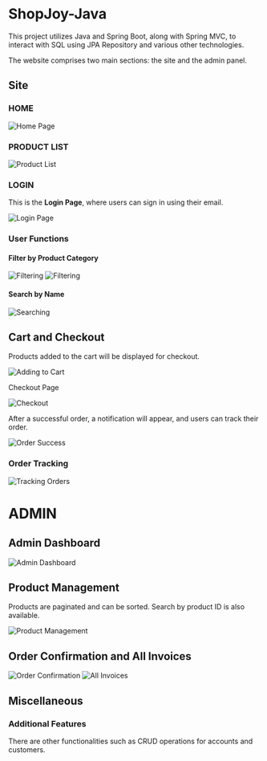 # ShopJoy-Java
This project utilizes Java and Spring Boot, along with Spring MVC, to interact with SQL using JPA Repository and various other technologies.

The website comprises two main sections: the site and the admin panel.

## Site

### HOME 

![Home Page](ShopJoy/src/main/resources/static/images/Home2.png)

### PRODUCT LIST

![Product List](ShopJoy/src/main/resources/static/images/List.png)

### LOGIN

This is the **Login Page**, where users can sign in using their email.

![Login Page](ShopJoy/src/main/resources/static/images/Login.png)

### User Functions

#### Filter by Product Category

![Filtering](ShopJoy/src/main/resources/static/images/LocTheoc.png)
![Filtering](ShopJoy/src/main/resources/static/images/Loc.png)

#### Search by Name

![Searching](ShopJoy/src/main/resources/static/images/TimTheoTen.png)

## Cart and Checkout
Products added to the cart will be displayed for checkout.

![Adding to Cart](ShopJoy/src/main/resources/static/images/addVaoGioHang.png)

Checkout Page

![Checkout](ShopJoy/src/main/resources/static/images/ThanhToan.png)

After a successful order, a notification will appear, and users can track their order.

![Order Success](ShopJoy/src/main/resources/static/images/Thanhcong.png)

### Order Tracking

![Tracking Orders](ShopJoy/src/main/resources/static/images/theoDoiDonhang.png)

# ADMIN

## Admin Dashboard

![Admin Dashboard](ShopJoy/src/main/resources/static/images/admin.png)

## Product Management

Products are paginated and can be sorted. Search by product ID is also available.

![Product Management](ShopJoy/src/main/resources/static/images/ListProduct.png)

## Order Confirmation and All Invoices

![Order Confirmation](ShopJoy/src/main/resources/static/images/Choxacnhan.png)
![All Invoices](ShopJoy/src/main/resources/static/images/allBill.png)

## Miscellaneous

### Additional Features

There are other functionalities such as CRUD operations for accounts and customers.

